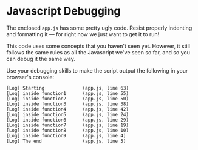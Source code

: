# Javascript Debugging

The enclosed `app.js` has some pretty ugly code. Resist properly indenting and formatting it &mdash; for right now we just want to get it to run!

This code uses some concepts that you haven't seen yet. However, it still follows the same rules as all the Javascript we've seen so far, and so you can debug it the same way.

Use your debugging skills to make the script output the following in your browser's console:

```
[Log] Starting              (app.js, line 63)
[Log] inside function1      (app.js, line 55)
[Log] inside function2      (app.js, line 50)
[Log] inside function3      (app.js, line 38)
[Log] inside function4      (app.js, line 42)
[Log] inside function5      (app.js, line 24)
[Log] inside function6      (app.js, line 29)
[Log] inside function7      (app.js, line 19)
[Log] inside function8      (app.js, line 10)
[Log] inside function9      (app.js, line 4)
[Log] The end               (app.js, line 5)
```
